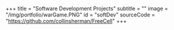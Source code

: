 +++
title = "Software Development Projects"
subtitle = ""
image = "/img/portfolio/warGame.PNG"
id = "softDev"
sourceCode = "https://github.com/collinsherman/FreeCell"
+++
